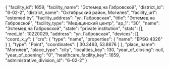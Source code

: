 {
    "facility_id": 1659,
    "facility_name": "Эстемед на Габровской",
    "district_id": "6-02-2",
    "district_name": "Октябрьский район, Могилев",
    "facility_url": "estemed.by",
    "facility_address": "ул. Габровская",
    "title": "Эстемед на Габровской",
    "facility_type": "Медицинский центр",
    "ap_1": "30",
    "name": "Эстемед на Габровской",
    "state": "private institution",
    "stats": [],
    "med_id": 10220029,
    "address": "ул. Габровская",
    "devices": [],
    "coord_x_y": {
        "crs": {
            "type": "name",
            "properties": {
                "name": "EPSG:4326"
            }
        },
        "type": "Point",
        "coordinates": [
            30.3463,
            53.8676
        ]
    },
    "place_name": "Могилев",
    "place_type": "city",
    "localties_key": 130,
    "year_of_closing": null,
    "year_of_opening": "0",
    "healthcare_facility_key": 1659,
    "administrative_division_id": "6-02-2"
}